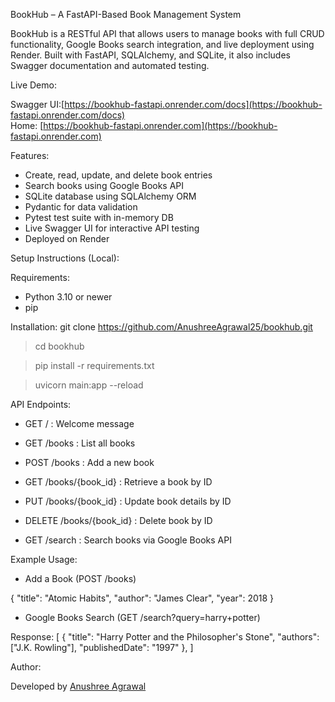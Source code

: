 BookHub – A FastAPI-Based Book Management System

BookHub is a RESTful API that allows users to manage books with full CRUD functionality, Google Books search integration, and live deployment using Render. Built with FastAPI, SQLAlchemy, and SQLite, it also includes Swagger documentation and automated testing.

Live Demo: 

Swagger UI:[https://bookhub-fastapi.onrender.com/docs](https://bookhub-fastapi.onrender.com/docs)  
Home: [https://bookhub-fastapi.onrender.com](https://bookhub-fastapi.onrender.com)

Features:
-  Create, read, update, and delete book entries
-  Search books using Google Books API
-  SQLite database using SQLAlchemy ORM
-  Pydantic for data validation
-  Pytest test suite with in-memory DB
-  Live Swagger UI for interactive API testing
- Deployed on Render

Setup Instructions (Local): 

 Requirements:
- Python 3.10 or newer
- pip
  
Installation:
git clone https://github.com/AnushreeAgrawal25/bookhub.git

>cd bookhub

>pip install -r requirements.txt

>uvicorn main:app --reload

API Endpoints:

- GET	/ :	Welcome message

- GET	/books :	List all books

- POST	/books :	Add a new book

- GET	/books/{book_id} :	Retrieve a book by ID

- PUT	/books/{book_id} :	Update book details by ID

- DELETE	/books/{book_id} :	Delete book by ID

- GET	/search :	Search books via Google Books API

 Example Usage:
- Add a Book (POST /books)
  
{
  "title": "Atomic Habits",
  "author": "James Clear",
  "year": 2018
}

- Google Books Search (GET /search?query=harry+potter)
  
Response:
[
  {
    "title": "Harry Potter and the Philosopher's Stone",
    "authors": ["J.K. Rowling"],
    "publishedDate": "1997"
  },
]

 Author:

Developed by [Anushree Agrawal](https://github.com/AnushreeAgrawal25)
